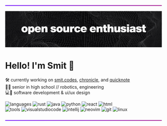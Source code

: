 ![Gradient Divier](gradient_divider_1200x5.gif)

![Github Banner](github_banner.jpg "Github Banner")

# Hello! I'm Smit 👋
🛠️ currently working on [smit.codes](https://github.com/smit4k/smit.codes), [chronicle](https://github.com/smit4k/chronicle), and [quicknote](https://github.com/smit4k/quicknote) <br> 🧑‍🎓 senior in high school // robotics, engineering <br> 💻🎨 software development & ui/ux design

![languages](https://img.shields.io/static/v1?label=&message=Languages:&color=555&style=flat-square)
![rust](https://img.shields.io/static/v1?logo=rust&label=&message=Rust&color=111&logoColor=AAA&style=flat-square)
![java](https://img.shields.io/static/v1?logo=openjdk&label=&message=Java&color=111&logoColor=AAA&style=flat-square)
![python](https://img.shields.io/static/v1?logo=python&label=&message=Python&color=111&logoColor=AAA&style=flat-square)
![react](https://img.shields.io/static/v1?logo=react&label=&message=React&color=111&logoColor=AAA&style=flat-square)
![html](https://img.shields.io/static/v1?logo=html5&label=&message=HTML/CSS&color=111&logoColor=AAA&style=flat-square)
<br>
![tools](https://img.shields.io/static/v1?label=&message=Tools:&color=555&style=flat-square)
![visualstudiocode](https://img.shields.io/static/v1?logo=visual-studio-code&label=&message=Visual%20Studio%20Code&color=111&logoColor=AAA&style=flat-square)
![intellij](https://img.shields.io/static/v1?logo=intellij-idea&label=&message=IntelliJ%20IDEs&color=111&logoColor=AAA&style=flat-square)
![neovim](https://img.shields.io/static/v1?logo=neovim&label=&message=NeoVim&color=111&logoColor=AAA&style=flat-square)
![git](https://img.shields.io/static/v1?logo=git&label=&message=Git&color=111&logoColor=AAA&style=flat-square)
![linux](https://img.shields.io/static/v1?logo=linux&label=&message=Linux&color=111&logoColor=AAA&style=flat-square)

![Gradient Divier](gradient_divider_1200x5.gif)
